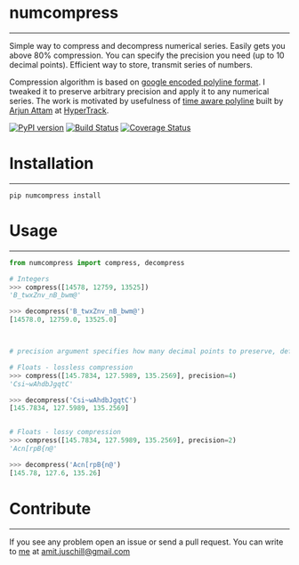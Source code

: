# numcompress
--------------
Simple way to compress and decompress numerical series. Easily gets you above 80% compression. You can specify the precision you need (up to 10 decimal points). Efficient way to store, transmit series of numbers.

Compression algorithm is based on [google encoded polyline format](https://developers.google.com/maps/documentation/utilities/polylinealgorithm). I tweaked it to preserve arbitrary precision and apply it to any numerical series. The work is motivated by usefulness of [time aware polyline](https://github.com/hypertrack/time-aware-polyline-py) built by [Arjun Attam](https://github.com/arjun27) at [HyperTrack](https://github.com/hypertrack/time-aware-polyline-py).

[![PyPI version](https://badge.fury.io/py/numcompress.svg)](https://badge.fury.io/py/numcompress) [![Build Status](https://travis-ci.org/amit1rrr/numcompress.svg?branch=master)](https://travis-ci.org/amit1rrr/numcompress)  [![Coverage Status](https://coveralls.io/repos/github/amit1rrr/numcompress/badge.svg)](https://coveralls.io/github/amit1rrr/numcompress)

# Installation
--------------
```
pip numcompress install
```

# Usage
--------------
```python
from numcompress import compress, decompress

# Integers
>>> compress([14578, 12759, 13525])
'B_twxZnv_nB_bwm@'

>>> decompress('B_twxZnv_nB_bwm@')
[14578.0, 12759.0, 13525.0]



# precision argument specifies how many decimal points to preserve, defaults to 3

# Floats - lossless compression
>>> compress([145.7834, 127.5989, 135.2569], precision=4)
'Csi~wAhdbJgqtC'

>>> decompress('Csi~wAhdbJgqtC')
[145.7834, 127.5989, 135.2569]


# Floats - lossy compression
>>> compress([145.7834, 127.5989, 135.2569], precision=2)
'Acn[rpB{n@'

>>> decompress('Acn[rpB{n@')
[145.78, 127.6, 135.26]

```


# Contribute
--------------
If you see any problem open an issue or send a pull request. You can write to [me](https://blog.amirathi.com/about/) at [amit.juschill@gmail.com](mailto:amit.juschill@gmail.com)

